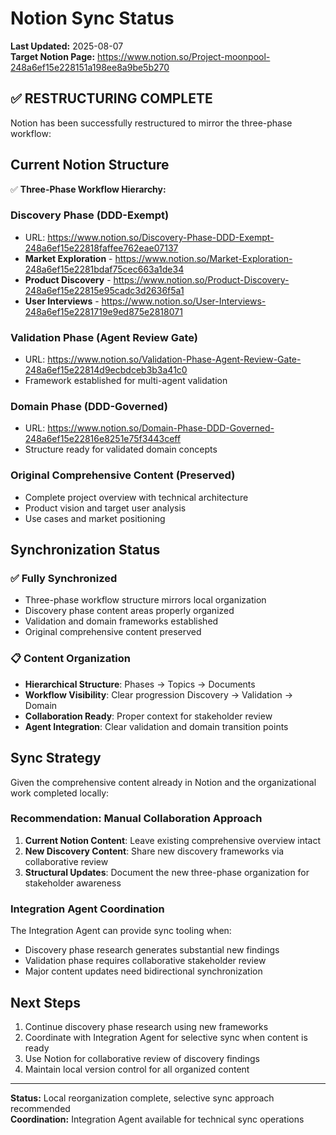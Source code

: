 # Notion Sync Status

**Last Updated:** 2025-08-07  
**Target Notion Page:** https://www.notion.so/Project-moonpool-248a6ef15e228151a198ee8a9be5b270

## ✅ RESTRUCTURING COMPLETE

Notion has been successfully restructured to mirror the three-phase workflow:

## Current Notion Structure

✅ **Three-Phase Workflow Hierarchy:**

### **Discovery Phase (DDD-Exempt)**
- URL: https://www.notion.so/Discovery-Phase-DDD-Exempt-248a6ef15e22818faffee762eae07137
- **Market Exploration** - https://www.notion.so/Market-Exploration-248a6ef15e2281bdaf75cec663a1de34
- **Product Discovery** - https://www.notion.so/Product-Discovery-248a6ef15e22815e95cadc3d2636f5a1  
- **User Interviews** - https://www.notion.so/User-Interviews-248a6ef15e2281719e9ed875e2818071

### **Validation Phase (Agent Review Gate)**
- URL: https://www.notion.so/Validation-Phase-Agent-Review-Gate-248a6ef15e22814d9ecbdceb3b3a41c0
- Framework established for multi-agent validation

### **Domain Phase (DDD-Governed)**
- URL: https://www.notion.so/Domain-Phase-DDD-Governed-248a6ef15e22816e8251e75f3443ceff
- Structure ready for validated domain concepts

### **Original Comprehensive Content** (Preserved)
- Complete project overview with technical architecture
- Product vision and target user analysis
- Use cases and market positioning

## Synchronization Status

### ✅ **Fully Synchronized**
- Three-phase workflow structure mirrors local organization
- Discovery phase content areas properly organized
- Validation and domain frameworks established
- Original comprehensive content preserved

### 📋 **Content Organization**
- **Hierarchical Structure**: Phases → Topics → Documents
- **Workflow Visibility**: Clear progression Discovery → Validation → Domain
- **Collaboration Ready**: Proper context for stakeholder review
- **Agent Integration**: Clear validation and domain transition points

## Sync Strategy

Given the comprehensive content already in Notion and the organizational work completed locally:

### **Recommendation: Manual Collaboration Approach**

1. **Current Notion Content**: Leave existing comprehensive overview intact
2. **New Discovery Content**: Share new discovery frameworks via collaborative review
3. **Structural Updates**: Document the new three-phase organization for stakeholder awareness

### **Integration Agent Coordination**

The Integration Agent can provide sync tooling when:
- Discovery phase research generates substantial new findings
- Validation phase requires collaborative stakeholder review
- Major content updates need bidirectional synchronization

## Next Steps

1. Continue discovery phase research using new frameworks
2. Coordinate with Integration Agent for selective sync when content is ready
3. Use Notion for collaborative review of discovery findings
4. Maintain local version control for all organized content

---

**Status:** Local reorganization complete, selective sync approach recommended  
**Coordination:** Integration Agent available for technical sync operations